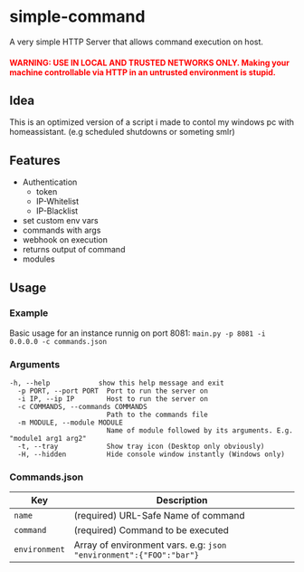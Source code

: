 # simple-command
A very simple HTTP Server that allows command execution on host. 

<h4 style="color:red">WARNING: USE IN LOCAL AND TRUSTED NETWORKS ONLY. Making your machine controllable via HTTP in an untrusted environment is stupid. </h4>

## Idea
This is an optimized version of a script i made to contol my windows pc with homeassistant. (e.g scheduled shutdowns or someting smlr)

## Features
- Authentication
    - token
    - IP-Whitelist
    - IP-Blacklist
- set custom env vars
- commands with args
- webhook on execution
- returns output of command 
- modules

## Usage
### Example
Basic usage for an instance runnig on port 8081:
```main.py -p 8081 -i 0.0.0.0 -c commands.json```

### Arguments
```
-h, --help            show this help message and exit
  -p PORT, --port PORT  Port to run the server on
  -i IP, --ip IP        Host to run the server on
  -c COMMANDS, --commands COMMANDS
                        Path to the commands file
  -m MODULE, --module MODULE
                        Name of module followed by its arguments. E.g. "module1 arg1 arg2"
  -t, --tray            Show tray icon (Desktop only obviously)
  -H, --hidden          Hide console window instantly (Windows only)
```

### Commands.json
| Key | Description |   
|---|---|
|`name`|(required) URL-Safe Name of command  |
|`command`|(required) Command to be executed|
|`environment`|Array of environment vars. e.g: ```json "environment":{"FOO":"bar"}```   |


